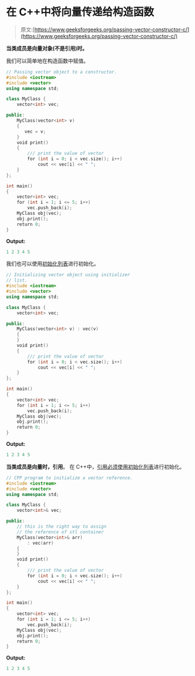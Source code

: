 # 在 C++中将向量传递给构造函数

> 原文:[https://www.geeksforgeeks.org/passing-vector-constructor-c/](https://www.geeksforgeeks.org/passing-vector-constructor-c/)

**当类成员是向量对象(不是引用)时。**

我们可以简单地在构造函数中赋值。

```cpp
// Passing vector object to a constructor.
#include <iostream>
#include <vector>
using namespace std;

class MyClass {
    vector<int> vec;

public:
    MyClass(vector<int> v) 
    {
       vec = v;
    }
    void print()
    {
        /// print the value of vector
        for (int i = 0; i < vec.size(); i++)
            cout << vec[i] << " ";
    }
};

int main()
{
    vector<int> vec;
    for (int i = 1; i <= 5; i++)
        vec.push_back(i);
    MyClass obj(vec);
    obj.print();
    return 0;
}
```

**Output:**

```cpp
1 2 3 4 5

```

我们也可以使用[初始化列表](https://www.geeksforgeeks.org/when-do-we-use-initializer-list-in-c/)进行初始化。

```cpp
// Initializing vector object using initializer
// list.
#include <iostream>
#include <vector>
using namespace std;

class MyClass {
    vector<int> vec;

public:
    MyClass(vector<int> v) : vec(v)
    {
    }
    void print()
    {
        /// print the value of vector
        for (int i = 0; i < vec.size(); i++)
            cout << vec[i] << " ";
    }
};

int main()
{
    vector<int> vec;
    for (int i = 1; i <= 5; i++)
        vec.push_back(i);
    MyClass obj(vec);
    obj.print();
    return 0;
}
```

**Output:**

```cpp
1 2 3 4 5

```

**当类成员是向量时，引用**。
在 C++中，[引用必须使用初始化列表](https://www.geeksforgeeks.org/when-do-we-use-initializer-list-in-c/)进行初始化。

```cpp
// CPP program to initialize a vector reference.
#include <iostream>
#include <vector>
using namespace std;

class MyClass {
    vector<int>& vec;

public:
    // this is the right way to assign
    // the reference of stl container
    MyClass(vector<int>& arr)
        : vec(arr)
    {
    }
    void print()
    {
        /// print the value of vector
        for (int i = 0; i < vec.size(); i++)
            cout << vec[i] << " ";
    }
};

int main()
{
    vector<int> vec;
    for (int i = 1; i <= 5; i++)
        vec.push_back(i);
    MyClass obj(vec);
    obj.print();
    return 0;
}
```

**Output:**

```cpp
1 2 3 4 5

```